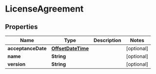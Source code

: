 # LicenseAgreement

## Properties
Name | Type | Description | Notes
------------ | ------------- | ------------- | -------------
**acceptanceDate** | [**OffsetDateTime**](OffsetDateTime.md) |  |  [optional]
**name** | **String** |  |  [optional]
**version** | **String** |  |  [optional]
